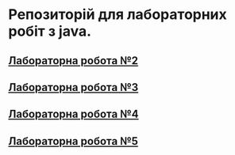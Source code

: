 # Репозиторій для лабораторних робіт з java.
## [Лабораторна робота №2](src/main/java/com/bondarenko/universityAssigment/lab2/README.md)
## [Лабораторна робота №3](src/main/java/com/bondarenko/universityAssigment/lab3/README.md)
## [Лабораторна робота №4](src/main/java/com/bondarenko/universityAssigment/lab4/README.md)
## [Лабораторна робота №5](src/main/java/com/bondarenko/universityAssigment/lab5/README.md)